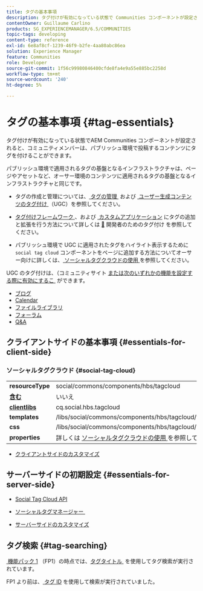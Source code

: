 ```yaml
---
title: タグの基本事項
description: タグ付けが有効になっている状態で Communities コンポーネントが設定され、コミュニティメンバーがパブリッシュ環境で投稿したコンテンツにタグ付けできる場合について説明します。
contentOwner: Guillaume Carlino
products: SG_EXPERIENCEMANAGER/6.5/COMMUNITIES
topic-tags: developing
content-type: reference
exl-id: 6e8af8cf-1239-46f9-b2fe-4aa80abc86ea
solution: Experience Manager
feature: Communities
role: Developer
source-git-commit: 1f56c99980846400cfde8fa4e9a55e885bc2258d
workflow-type: tm+mt
source-wordcount: '240'
ht-degree: 5%

---
```


# タグの基本事項 {#tag-essentials}

タグ付けが有効になっている状態でAEM Communities コンポーネントが設定されると、コミュニティメンバーは、パブリッシュ環境で投稿するコンテンツにタグを付けることができます。

パブリッシュ環境で適用されるタグの基盤となるインフラストラクチャは、ページやアセットなど、オーサー環境のコンテンツに適用されるタグの基盤となるインフラストラクチャと同じです。

* タグの作成と管理については、[&#x200B; タグの管理 &#x200B;](../../help/sites-administering/tags.md) および [&#x200B; ユーザー生成コンテンツのタグ付け &#x200B;](tag-ugc.md) （UGC）を参照してください。

* [&#x200B; タグ付けフレームワーク &#x200B;](../../help/sites-developing/tags.md)、および [&#x200B; カスタムアプリケーション &#x200B;](../../help/sites-developing/building.md) にタグの追加と拡張を行う方法について詳しくは [&#128279;](../../help/sites-developing/framework.md) 開発者のためのタグ付け  を参照してください。

* パブリッシュ環境で UGC に適用されたタグをハイライト表示するために `social tag cloud` コンポーネントをページに追加する方法についてオーサー向けに詳しくは、[&#x200B; ソーシャルタグクラウドの使用 &#x200B;](tagcloud.md) を参照してください。

UGC のタグ付けは、（コミュニティサイト [&#x200B; または次のいずれかの機能を設定する際に有効にするこ &#x200B;](sites-console.md#tagging) ができます。

* [ブログ](blog-feature.md)
* [Calendar](calendar.md)
* [ファイルライブラリ](file-library.md)
* [フォーラム](forum.md)
* [Q&amp;A](working-with-qna.md)

## クライアントサイドの基本事項 {#essentials-for-client-side}

### ソーシャルタグクラウド {#social-tag-cloud}

<table>
 <tbody>
  <tr>
   <td> <strong>resourceType</strong></td>
   <td>social/commons/components/hbs/tagcloud</td>
  </tr>
  <tr>
   <td> <a href="scf.md#add-or-include-a-communities-component"><strong> 含む </strong></a></td>
   <td>いいえ</td>
  </tr>
  <tr>
   <td> <a href="clientlibs.md"><strong>clientlibs</strong></a></td>
   <td>cq.social.hbs.tagcloud</td>
  </tr>
  <tr>
   <td> <strong>templates</strong></td>
   <td> /libs/social/commons/components/hbs/tagcloud/tagcloud.hbs<br /> </td>
  </tr>
  <tr>
   <td> <strong>css</strong></td>
   <td> /libs/social/commons/components/hbs/tagcloud/clientlibs/tagcloud.css</td>
  </tr>
  <tr>
   <td><strong>properties</strong></td>
   <td>詳しくは <a href="tagcloud.md"> ソーシャルタグクラウドの使用 </a> を参照してください。</td>
  </tr>
 </tbody>
</table>

* [クライアントサイドのカスタマイズ](client-customize.md)

## サーバーサイドの初期設定 {#essentials-for-server-side}

* [Social Tag Cloud API](https://developer.adobe.com/experience-manager/reference-materials/6-5/javadoc/com/adobe/cq/social/commons/tagcloud/api/package-summary.html)

* [&#x200B; ソーシャルタグマネージャー &#x200B;](https://developer.adobe.com/experience-manager/reference-materials/6-5/javadoc/com/adobe/cq/social/commons/tagging/package-summary.html)

* [サーバーサイドのカスタマイズ](server-customize.md)

## タグ検索 {#tag-searching}

[&#x200B; 機能パック 1](deploy-communities.md#latestfeaturepack) （FP1）の時点では、[&#x200B; タグタイトル &#x200B;](../../help/sites-developing/framework.md#tag-characteristics) を使用してタグ検索が実行されています。

FP1 より前は、[&#x200B; タグ ID](../../help/sites-developing/framework.md#tagid) を使用して検索が実行されていました。
